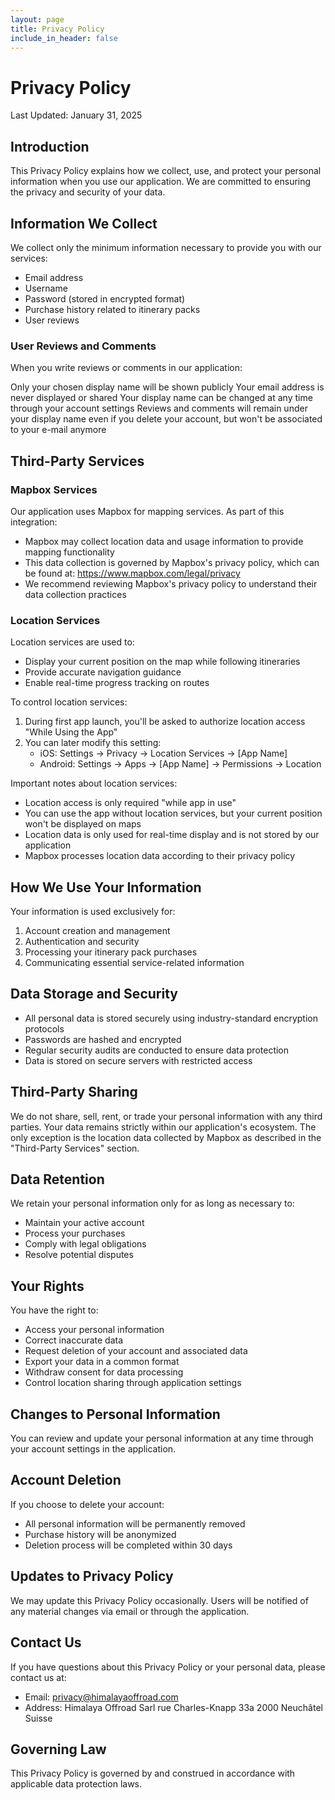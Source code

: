 ```yaml
---
layout: page
title: Privacy Policy
include_in_header: false
---
```

# Privacy Policy

Last Updated: January 31, 2025

## Introduction
This Privacy Policy explains how we collect, use, and protect your personal information when you use our application. We are committed to ensuring the privacy and security of your data.

## Information We Collect
We collect only the minimum information necessary to provide you with our services:
- Email address
- Username
- Password (stored in encrypted format)
- Purchase history related to itinerary packs
- User reviews

### User Reviews and Comments
When you write reviews or comments in our application:

Only your chosen display name will be shown publicly
Your email address is never displayed or shared
Your display name can be changed at any time through your account settings
Reviews and comments will remain under your display name even if you delete your account, but won't be associated to your e-mail anymore

## Third-Party Services
### Mapbox Services
Our application uses Mapbox for mapping services. As part of this integration:
- Mapbox may collect location data and usage information to provide mapping functionality
- This data collection is governed by Mapbox's privacy policy, which can be found at: https://www.mapbox.com/legal/privacy
- We recommend reviewing Mapbox's privacy policy to understand their data collection practices

### Location Services
Location services are used to:
- Display your current position on the map while following itineraries
- Provide accurate navigation guidance
- Enable real-time progress tracking on routes

To control location services:
1. During first app launch, you'll be asked to authorize location access "While Using the App"
2. You can later modify this setting:
   - iOS: Settings → Privacy → Location Services → [App Name]
   - Android: Settings → Apps → [App Name] → Permissions → Location

Important notes about location services:
- Location access is only required "while app in use"
- You can use the app without location services, but your current position won't be displayed on maps
- Location data is only used for real-time display and is not stored by our application
- Mapbox processes location data according to their privacy policy

## How We Use Your Information
Your information is used exclusively for:
1. Account creation and management
2. Authentication and security
3. Processing your itinerary pack purchases
4. Communicating essential service-related information

## Data Storage and Security
- All personal data is stored securely using industry-standard encryption protocols
- Passwords are hashed and encrypted
- Regular security audits are conducted to ensure data protection
- Data is stored on secure servers with restricted access

## Third-Party Sharing
We do not share, sell, rent, or trade your personal information with any third parties. Your data remains strictly within our application's ecosystem. The only exception is the location data collected by Mapbox as described in the "Third-Party Services" section.

## Data Retention
We retain your personal information only for as long as necessary to:
- Maintain your active account
- Process your purchases
- Comply with legal obligations
- Resolve potential disputes

## Your Rights
You have the right to:
- Access your personal information
- Correct inaccurate data
- Request deletion of your account and associated data
- Export your data in a common format
- Withdraw consent for data processing
- Control location sharing through application settings

## Changes to Personal Information
You can review and update your personal information at any time through your account settings in the application.

## Account Deletion
If you choose to delete your account:
- All personal information will be permanently removed
- Purchase history will be anonymized
- Deletion process will be completed within 30 days

## Updates to Privacy Policy
We may update this Privacy Policy occasionally. Users will be notified of any material changes via email or through the application.

## Contact Us
If you have questions about this Privacy Policy or your personal data, please contact us at:
- Email: privacy@himalayaoffroad.com
- Address: 
Himalaya Offroad Sarl
rue Charles-Knapp 33a
2000 Neuchâtel
Suisse

## Governing Law
This Privacy Policy is governed by and construed in accordance with applicable data protection laws.
